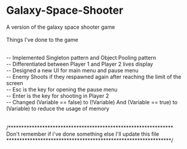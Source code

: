 # Galaxy-Space-Shooter<br/>
A version of the galaxy space shooter game
<br/>
<br/>
Things I've done to the game<br/><br/>

-- Implemented Singleton pattern and Object Pooling pattern<br/>
-- Differentiated between Player 1 and Player 2 lives display<br/>
-- Designed a new UI for main menu and pause menu <br/>
-- Enemy Shoots if they respawned again after reaching the limit of the screen<br/>
-- Esc is the key for opening the pause menu<br/>
-- Enter is the key for shooting in Player 2<br/>
-- Changed (Variable == false) to (!Variable) And (Variable == true) to (Variable) to reduce the usage of memory<br/>
<br/>
<br/>
/*************************************************************** <br/>
Don't remember if i've done something else I'll update this file <br/>
***************************************************************/
